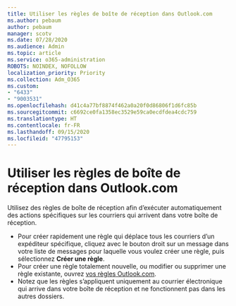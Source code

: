 ```yaml
---
title: Utiliser les règles de boîte de réception dans Outlook.com
ms.author: pebaum
author: pebaum
manager: scotv
ms.date: 07/28/2020
ms.audience: Admin
ms.topic: article
ms.service: o365-administration
ROBOTS: NOINDEX, NOFOLLOW
localization_priority: Priority
ms.collection: Adm_O365
ms.custom:
- "6433"
- "9003531"
ms.openlocfilehash: d41c4a77bf8874f462a0a20f0d86806f1d6fc85b
ms.sourcegitcommit: c6692ce0fa1358ec3529e59ca0ecdfdea4cdc759
ms.translationtype: HT
ms.contentlocale: fr-FR
ms.lasthandoff: 09/15/2020
ms.locfileid: "47795153"
---
```

# <a name="use-inbox-rules-in-outlookcom"></a>Utiliser les règles de boîte de réception dans Outlook.com

Utilisez des règles de boîte de réception afin d’exécuter automatiquement des actions spécifiques sur les courriers qui arrivent dans votre boîte de réception.

- Pour créer rapidement une règle qui déplace tous les courriers d’un expéditeur spécifique, cliquez avec le bouton droit sur un message dans votre liste de messages pour laquelle vous voulez créer une règle, puis sélectionnez **Créer une règle**.
- Pour créer une règle totalement nouvelle, ou modifier ou supprimer une règle existante, ouvrez [vos règles Outlook.com](https://go.microsoft.com/fwlink/?linkid=2118142).
- Notez que les règles s’appliquent uniquement au courrier électronique qui arrive dans votre boîte de réception et ne fonctionnent pas dans les autres dossiers.
